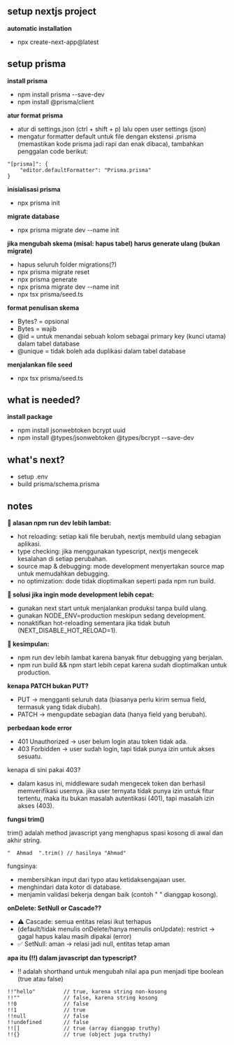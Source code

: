 ## setup nextjs project

**automatic installation**

- npx create-next-app@latest

## setup prisma

**install prisma**

- npm install prisma --save-dev
- npm install @prisma/client

**atur format prisma**

- atur di settings.json (ctrl + shift + p) lalu open user settings (json)
- mengatur formatter default untuk file dengan ekstensi .prisma (memastikan kode prisma jadi rapi dan enak dibaca), tambahkan penggalan code berikut:

```
"[prisma]": {
    "editor.defaultFormatter": "Prisma.prisma"
}
```

**inisialisasi prisma**

- npx prisma init

**migrate database**

- npx prisma migrate dev --name init

**jika mengubah skema (misal: hapus tabel) harus generate ulang (bukan migrate)**

- hapus seluruh folder migrations(?)
- npx prisma migrate reset
- npx prisma generate
- npx prisma migrate dev --name init
- npx tsx prisma/seed.ts

**format penulisan skema**

- Bytes? = opsional
- Bytes = wajib
- @id = untuk menandai sebuah kolom sebagai primary key (kunci utama) dalam tabel database
- @unique = tidak boleh ada duplikasi dalam tabel database

**menjalankan file seed**

- npx tsx prisma/seed.ts

## what is needed?

**install package**

- npm install jsonwebtoken bcrypt uuid
- npm install @types/jsonwebtoken @types/bcrypt --save-dev

## what's next?

- setup .env
- build prisma/schema.prisma

## notes

**📌 alasan npm run dev lebih lambat:**

- hot reloading: setiap kali file berubah, nextjs membuild ulang sebagian aplikasi.
- type checking: jika menggunakan typescript, nextjs mengecek kesalahan di setiap perubahan.
- source map & debugging: mode development menyertakan source map untuk memudahkan debugging.
- no optimization: dode tidak dioptimalkan seperti pada npm run build.

**📌 solusi jika ingin mode development lebih cepat:**

- gunakan next start untuk menjalankan produksi tanpa build ulang.
- gunakan NODE_ENV=production meskipun sedang development.
- nonaktifkan hot-reloading sementara jika tidak butuh (NEXT_DISABLE_HOT_RELOAD=1).

**🚀 kesimpulan:**

- npm run dev lebih lambat karena banyak fitur debugging yang berjalan.
- npm run build && npm start lebih cepat karena sudah dioptimalkan untuk production.

**kenapa PATCH bukan PUT?**

- PUT → mengganti seluruh data (biasanya perlu kirim semua field, termasuk yang tidak diubah).
- PATCH → mengupdate sebagian data (hanya field yang berubah).

**perbedaan kode error**

- 401 Unauthorized → user belum login atau token tidak ada.
- 403 Forbidden → user sudah login, tapi tidak punya izin untuk akses sesuatu.

kenapa di sini pakai 403?

- dalam kasus ini, middleware sudah mengecek token dan berhasil memverifikasi usernya. jika user ternyata tidak punya izin untuk fitur tertentu, maka itu bukan masalah autentikasi (401), tapi masalah izin akses (403).

**fungsi trim()**

trim() adalah method javascript yang menghapus spasi kosong di awal dan akhir string.

```
"  Ahmad  ".trim() // hasilnya "Ahmad"
```

fungsinya:

- membersihkan input dari typo atau ketidaksengajaan user.
- menghindari data kotor di database.
- menjamin validasi bekerja dengan baik (contoh " " dianggap kosong).

**onDelete: SetNull or Cascade??**

- ⚠️ Cascade: semua entitas relasi ikut terhapus
- (default/tidak menulis onDelete/hanya menulis onUpdate): restrict → gagal hapus kalau masih dipakai (error)
- ✅ SetNull: aman → relasi jadi null, entitas tetap aman

**apa itu (!!) dalam javascript dan typescript?**

- !! adalah shorthand untuk mengubah nilai apa pun menjadi tipe boolean (true atau false)

```
!!"hello"         // true, karena string non-kosong
!!""              // false, karena string kosong
!!0               // false
!!1               // true
!!null            // false
!!undefined       // false
!![]              // true (array dianggap truthy)
!!{}              // true (object juga truthy)
```
